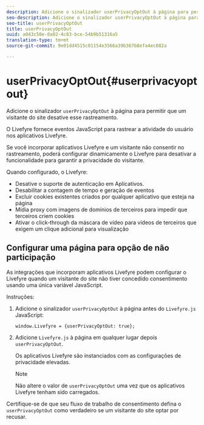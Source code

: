 ```yaml
---
description: Adicione o sinalizador userPrivacyOptOut à página para permitir que um visitante do site exclua esse rastreamento.
seo-description: Adicione o sinalizador userPrivacyOptOut à página para permitir que um visitante do site exclua esse rastreamento.
seo-title: userPrivacyOptOut
title: userPrivacyOptOut
uuid: a043c50e-0a02-4c83-bce-54b9b51316a5
translation-type: tm+mt
source-git-commit: 9e01dd4515c01154e3566a39b367b8efa4ec082a

---
```



# userPrivacyOptOut{#userprivacyoptout}

Adicione o sinalizador `userPrivacyOptOut` à página para permitir que um visitante do site desative esse rastreamento.

O Livefyre fornece eventos JavaScript para rastrear a atividade do usuário nos aplicativos Livefyre.

Se você incorporar aplicativos Livefyre e um visitante não consentir no rastreamento, poderá configurar dinamicamente o Livefyre para desativar a funcionalidade para garantir a privacidade do visitante.

Quando configurado, o Livefyre:

* Desative o suporte de autenticação em Aplicativos.
* Desabilitar a contagem de tempo e geração de eventos
* Excluir cookies existentes criados por qualquer aplicativo que esteja na página
* Mídia proxy com imagens de domínios de terceiros para impedir que terceiros criem cookies
* Ativar o click-through da máscara de vídeo para vídeos de terceiros que exigem um clique adicional para visualização

## Configurar uma página para opção de não participação

As integrações que incorporam aplicativos Livefyre podem configurar o Livefyre quando um visitante do site não tiver concedido consentimento usando uma única variável JavaScript.

Instruções:

1. Adicione o sinalizador `userPrivacyOptOut` à página antes do `Livefyre.js` JavaScript:

   ```
   window.Livefyre = {userPrivacyOptOut: true};
   ```

1. Adicione `Livefyre.js` à página em qualquer lugar depois `userPrivacyOptOut`.

   Os aplicativos Livefyre são instanciados com as configurações de privacidade elevadas.

   >[!NOTE]
   >
   >Não altere o valor de `userPrivacyOptOut` uma vez que os aplicativos Livefyre tenham sido carregados.

Certifique-se de que seu fluxo de trabalho de consentimento defina o `userPrivacyOptOut` como verdadeiro se um visitante do site optar por recusar.
